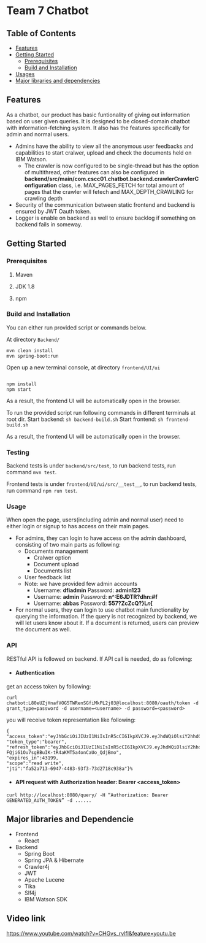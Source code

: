 # Team 7 Chatbot

## Table of Contents

- [Features](#features)
- [Getting Started](#getting-started)
  - [Prerequisites](#prerequisites)
  - [Build and Installation](#build-and-installation)
- [Usages](#usage)
- [Major libraries and dependencies](#major-libraries-and-dependencie)

## Features

As a chatbot, our product has basic funtionality of giving out information based on user given queries. It is designed to be closed-domain chatbot with information-fetching system. It also has the features specifically for admin and normal users.


*  Admins have the ability to view all the anonymous user feedbacks and capabilities to start cralwer, upload and check the documents held on IBM Watson. 
    *  The crawler is now configured to be single-thread but has the option of multithread, other features can also be configured in __backend/src/main/com.cscc01.chatbot.backend.crawlerCrawlerConfiguration__ class, i.e. MAX_PAGES_FETCH for total amount of pages that the crawler will fetech and MAX_DEPTH_CRAWLING for crawling depth
*  Security of the communication between static frontend and backend is ensured by JWT Oauth token.
*  Logger is enable on backend as well to ensure backlog if something on backend fails in someway.


## Getting Started

### Prerequisites

1. Maven

2. JDK 1.8

3. npm

### Build and Installation
You can either run provided script or commands below.

At directory `Backend/` 
```
mvn clean install
mvn spring-boot:run
```
Open up a new terminal console, at directory `frontend/UI/ui` 
```

npm install
npm start
```
As a result, the frontend UI will be automatically open in the browser.

To run the provided script run following commands in different terminals at root dir.
Start backend:
``
sh backend-build.sh
``
Start frontend:
``
sh frontend-build.sh
``

As a result, the frontend UI will be automatically open in the browser.

### Testing
Backend tests is under `backend/src/test`, to run backend tests, run command `mvn test`.

Frontend tests is under `frontend/UI/ui/src/__test__`, to run backend tests, run command `npm run test`.

### Usage

When open the page, users(including admin and normal user) need to either login or signup to has access on their main pages.


*  For admins, they can login to have access on the admin dashboard, consisting of two main parts as following:
    *  Documents management
        *  Cralwer option
        *  Document upload
        *  Documents list
    *  User feedback list
    *  Note: we have provided few admin accounts
        *  Username: __dfiadmin__ Password: __admin123__
        *  Username: __admin__ Password: __n^:E6JDTR?dhn:#f__
        *  Username: __abbas__ Password: __557?ZcZcQ?}L$n$[__
*  For normal users, they can login to use chatbot main functionality by querying the information. If the query is not recognized by backend, we will let users know about it. If a document is returned, users can preview the document as well.

### API
RESTful API is followed on backend. If API call is needed, do as following:

* #### Authentication

get an access token by following:
```
curl chatbot:L80eUZjHnafVOG5TWRenSGfiMkPL2j03@localhost:8080/oauth/token -d grant_type=password -d username=<username> -d password=<password>
```
you will receive token representation like following:
```
{
"access_token":"eyJhbGciOiJIUzI1NiIsInR5cCI6IkpXVCJ9.eyJhdWQiOlsiY2hhdGJvdFJlc3RBcGkiXSwidXNlcl9uYW1lIjoiYWRtaW4iLCJzY29wZSI6WyJyZWFkIiwid3JpdGUiXSwiZXhwIjoxNTYyODM5NzkyLCJhdXRob3JpdGllcyI6WyJBRE1JTiJdLCJqdGkiOiJmYTUyYTcxMy02OTQ3LTQ0ODMtOTNmMy03M2QyNzE4YzkzOGEiLCJjbGllbnRfaWQiOiJjaGF0Ym90In0.J85XvcjXP0qdBAGEcKEGrkAb29KdQ_b49fENKtaqciA",
"token_type":"bearer",
"refresh_token":"eyJhbGciOiJIUzI1NiIsInR5cCI6IkpXVCJ9.eyJhdWQiOlsiY2hhdGJvdFJlc3RBcGkiXSwidXNlcl9uYW1lIjoiYWRtaW4iLCJzY29wZSI6WyJyZWFkIiwid3JpdGUiXSwiYXRpIjoiZmE1MmE3MTMtNjk0Ny00NDgzLTkzZjMtNzNkMjcxOGM5MzhhIiwiZXhwIjoxNTY1Mzg4NTkyLCJhdXRob3JpdGllcyI6WyJBRE1JTiJdLCJqdGkiOiIxODJiNzgwYi1jNmI2LTRiYjgtYjk0Mi00OTY5ZjQ3YmQxOGEiLCJjbGllbnRfaWQiOiJjaGF0Ym90In0.wV-FQji61Ou7sgBBuIK-tR4aKMT5a4onCaUo_QdjBmo",
"expires_in":43199,
"scope":"read write",
"jti":"fa52a713-6947-4483-93f3-73d2718c938a"}%
```

* #### API request with Authorization header: Bearer <access_token>
```
curl http://localhost:8080/query/ -H “Authorization: Bearer GENERATED_AUTH_TOKEN” -d ......
```

## Major libraries and Dependencie

* Frontend
    * React
* Backend
    * Spring Boot
    * Spring JPA & Hibernate
    * Crawler4j
    * JWT
    * Apache Lucene
    * Tika
    * Slf4j
    * IBM Watson SDK

## Video link
https://www.youtube.com/watch?v=CHGvs_rvlfI&feature=youtu.be
